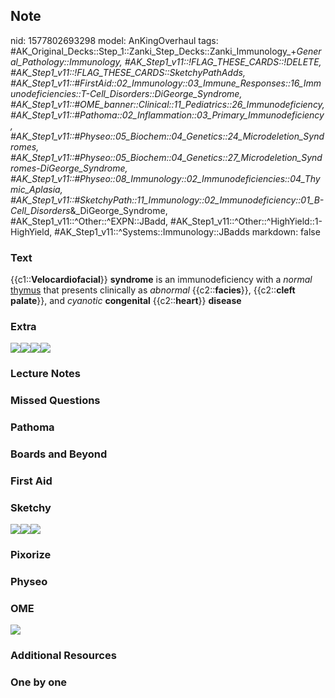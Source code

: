 ## Note
nid: 1577802693298
model: AnKingOverhaul
tags: #AK_Original_Decks::Step_1::Zanki_Step_Decks::Zanki_Immunology_+_General_Pathology::Immunology, #AK_Step1_v11::!FLAG_THESE_CARDS::!DELETE, #AK_Step1_v11::!FLAG_THESE_CARDS::SketchyPathAdds, #AK_Step1_v11::#FirstAid::02_Immunology::03_Immune_Responses::16_Immunodeficiencies::T-Cell_Disorders::DiGeorge_Syndrome, #AK_Step1_v11::#OME_banner::Clinical::11_Pediatrics::26_Immunodeficiency, #AK_Step1_v11::#Pathoma::02_Inflammation::03_Primary_Immunodeficiency, #AK_Step1_v11::#Physeo::05_Biochem::04_Genetics::24_Microdeletion_Syndromes, #AK_Step1_v11::#Physeo::05_Biochem::04_Genetics::27_Microdeletion_Syndromes_-_DiGeorge_Syndrome, #AK_Step1_v11::#Physeo::08_Immunology::02_Immunodeficiencies::04_Thymic_Aplasia, #AK_Step1_v11::#SketchyPath::11_Immunology::02_Immunodeficiency::01_B-Cell_Disorders_&_DiGeorge_Syndrome, #AK_Step1_v11::^Other::^EXPN::JBadd, #AK_Step1_v11::^Other::^HighYield::1-HighYield, #AK_Step1_v11::^Systems::Immunology::JBadds
markdown: false

### Text
{{c1::<b>Velocardiofacial</b>}} <b>syndrome</b> is an
immunodeficiency with a <i>normal</i> <u>thymus</u> that presents
clinically as <i>abnormal</i> {{c2::<b>facies</b>}},
{{c2::<b>cleft</b> <b>palate</b>}}, and <i>cyanotic</i>
<b>congenital</b> {{c2::<b>heart</b>}} <b>disease</b>

### Extra
<img src=
"DiGeorge%20Syndrome%20Mnemonic%20for%20USMLE%202019-12-31%2009-27-43.jpg"><img src="DiGeorge%20Syndrome%20Mnemonic%20for%20USMLE%202019-12-31%2009-27-38.jpg"><img src="1.jpg"><img src="DiGeorge%20Syndrome%20Mnemonic%20for%20USMLE%202019-12-31%2009-28-39.jpg">

### Lecture Notes


### Missed Questions


### Pathoma


### Boards and Beyond


### First Aid


### Sketchy
<img src=
"Screen%20Shot%202020-01-05%20at%203.17.20%20PM.JPG"><img src=
"Screen%20Shot%202020-01-05%20at%203.17.31%20PM.JPG"><img src=
"zoverall%20picture%20(25)_1566160514431.jpg">

### Pixorize


### Physeo


### OME
<div class="ome-widget">
  <a href=
  "https://onlinemeded.org/spa/pediatrics/immunodeficiency/acquire?ref=anki">
  <img src="_OME_AnkiFlashcards_Lesson_4.png"></a>
</div>

### Additional Resources


### One by one

